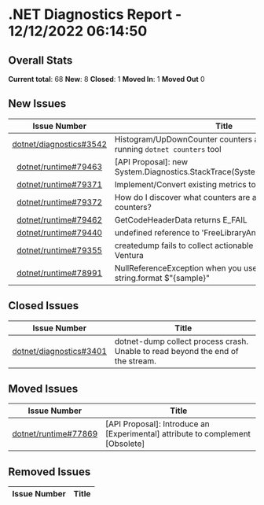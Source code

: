 # .NET Diagnostics Report - 12/12/2022 06:14:50

## Overall Stats

**Current total**: 68
**New**: 8
**Closed**: 1
**Moved In**: 1
**Moved Out** 0

## New Issues

| **Issue Number** | **Title** |
| :--------------: | --------- |
| [dotnet/diagnostics#3542](https://github.com/dotnet/diagnostics/issues/3542) | Histogram/UpDownCounter counters are not shown when running `dotnet counters` tool |
| [dotnet/runtime#79463](https://github.com/dotnet/runtime/issues/79463) | [API Proposal]: new System.Diagnostics.StackTrace(System.Threading.Thread) |
| [dotnet/runtime#79371](https://github.com/dotnet/runtime/issues/79371) | Implement/Convert existing metrics to Meters  |
| [dotnet/runtime#79372](https://github.com/dotnet/runtime/issues/79372) | How do I discover what counters are available for dotnet-counters? |
| [dotnet/runtime#79462](https://github.com/dotnet/runtime/issues/79462) | GetCodeHeaderData returns E_FAIL |
| [dotnet/runtime#79440](https://github.com/dotnet/runtime/issues/79440) | undefined reference to 'FreeLibraryAndExitThread' |
| [dotnet/runtime#79355](https://github.com/dotnet/runtime/issues/79355) | createdump fails to collect actionable dumps on macOS 13 Ventura  |
| [dotnet/runtime#78991](https://github.com/dotnet/runtime/issues/78991) | NullReferenceException when you use the short format of string.format $"{sample}" |

## Closed Issues

| **Issue Number** | **Title** |
| :--------------: | --------- |
| [dotnet/diagnostics#3401](https://github.com/dotnet/diagnostics/issues/3401) | dotnet-dump collect process crash. Unable to read beyond the end of the stream. |

## Moved Issues

| **Issue Number** | **Title** |
| :--------------: | --------- |
| [dotnet/runtime#77869](https://github.com/dotnet/runtime/issues/77869) | [API Proposal]: Introduce an [Experimental] attribute to complement [Obsolete] |

## Removed Issues

| **Issue Number** | **Title** |
| :--------------: | --------- |

